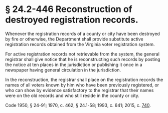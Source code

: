 # § 24.2-446 Reconstruction of destroyed registration records.

<p>Whenever the registration records of a county or city have been destroyed by fire or otherwise, the Department shall provide substitute active registration records obtained from the Virginia voter registration system.</p><p>For active registration records not retrievable from the system, the general registrar shall give notice that he is reconstructing such records by posting the notice at ten places in the jurisdiction or publishing it once in a newspaper having general circulation in the jurisdiction.</p><p>In the reconstruction, the registrar shall place on the registration records the names of all voters known by him who have been previously registered, or who can show by evidence satisfactory to the registrar that their names were on the old records and who still reside in the county or city.</p><p>Code 1950, § 24-91; 1970, c. 462, § 24.1-58; 1993, c. 641; 2015, c. <a href='http://lis.virginia.gov/cgi-bin/legp604.exe?151+ful+CHAP0740'>740</a>.</p>